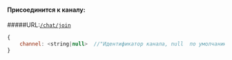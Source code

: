 #### Присоединится к каналу:  
#####URL:[`/chat/join`](http://funstream.tv/api/chat/join)  
```js
{
    channel: <string|null>  //"Идентификатор канала, null  по умолчанию."
}
```
